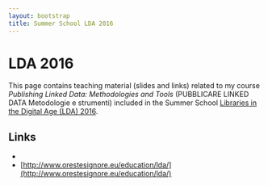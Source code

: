 ```yaml
---
layout: bootstrap
title: Summer School LDA 2016 
---
```


LDA 2016
========
This page contains teaching material (slides and links) related to my course *Publishing Linked Data: Methodologies and Tools* (PUBBLICARE LINKED DATA
Metodologie e strumenti) included in the Summer School [Libraries in the Digital Age (LDA) 2016](http://lda2016.unica.it/).

Links
-----
 - [](http://lda2016.unica.it/)
 - [http://www.orestesignore.eu/education/lda/](http://www.orestesignore.eu/education/lda/)
